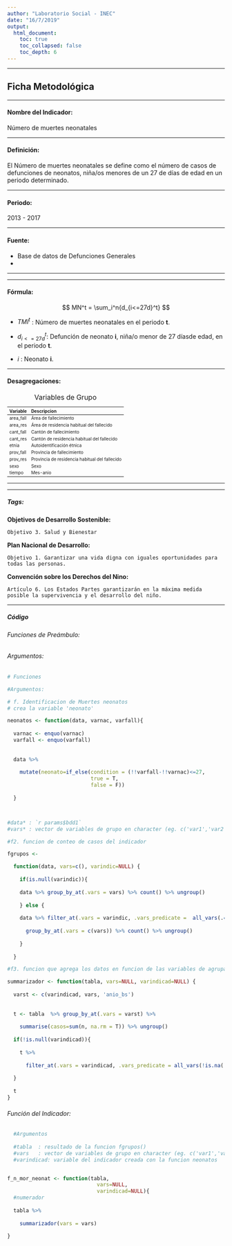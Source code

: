 ```yaml
---
author: "Laboratorio Social - INEC"
date: "16/7/2019"
output:
  html_document:
    toc: true
    toc_collapsed: false
    toc_depth: 6
---
```



***
## Ficha Metodológica
***

#### Nombre del Indicador:
Número de muertes neonatales

***
#### Definición:
El Número de muertes neonatales se define como el número de casos de defunciones de neonatos, niña/os menores de un 27 de días de edad en un periodo determinado. 

***
#### Periodo:
2013 - 2017

***

#### Fuente:
- Base de datos de Defunciones Generales
- 

***

***
#### Fórmula:

$$ MN^t = \sum_i^n{d_{i<=27d}^t} $$

- $TMI^t$    : Número de muertes neonatales en el periodo **t**.

- $d_{i<=27d}^t$: Defunción de neonato **i**, niña/o menor de 27 díasde edad, en el periodo **t**.

- $i$        :  Neonato **i**.


***

#### Desagregaciones:





<table class="table table-striped table-hover table-condensed table-responsive" style="font-size: 10px; width: auto !important; margin-left: auto; margin-right: auto;">
<caption style="font-size: initial !important;">Variables de Grupo</caption>
 <thead>
  <tr>
   <th style="text-align:left;"> Variable </th>
   <th style="text-align:left;"> Descripcion </th>
  </tr>
 </thead>
<tbody>
  <tr>
   <td style="text-align:left;"> area_fall </td>
   <td style="text-align:left;"> Área de fallecimiento </td>
  </tr>
  <tr>
   <td style="text-align:left;"> area_res </td>
   <td style="text-align:left;"> Área de residencia habitual del fallecido </td>
  </tr>
  <tr>
   <td style="text-align:left;"> cant_fall </td>
   <td style="text-align:left;"> Cantón de fallecimiento </td>
  </tr>
  <tr>
   <td style="text-align:left;"> cant_res </td>
   <td style="text-align:left;"> Cantón de residencia habitual del fallecido </td>
  </tr>
  <tr>
   <td style="text-align:left;"> etnia </td>
   <td style="text-align:left;"> Autoidentificación étnica </td>
  </tr>
  <tr>
   <td style="text-align:left;"> prov_fall </td>
   <td style="text-align:left;"> Provincia de fallecimiento </td>
  </tr>
  <tr>
   <td style="text-align:left;"> prov_res </td>
   <td style="text-align:left;"> Provincia de residencia habitual del fallecido </td>
  </tr>
  <tr>
   <td style="text-align:left;"> sexo </td>
   <td style="text-align:left;"> Sexo </td>
  </tr>
  <tr>
   <td style="text-align:left;"> tiempo </td>
   <td style="text-align:left;"> Mes-anio </td>
  </tr>
</tbody>
</table>

***


***

##### Tags:


   **Objetivos de Desarrollo Sostenible:**

    Objetivo 3. Salud y Bienestar

  **Plan Nacional de Desarrollo:**

    Objetivo 1. Garantizar una vida digna con iguales oportunidades para todas las personas.


  **Convención sobre los Derechos del Nino:**
  
    Artículo 6. Los Estados Partes garantizarán en la máxima medida posible la supervivencia y el desarrollo del niño.

***

##### Código
###### Funciones de Preámbulo:

###### Argumentos:



```r
# Funciones

#Argumentos: 

# f. Identificacion de Muertes neonatos
# crea la variable 'neonato'

neonatos <- function(data, varnac, varfall){
  
  varnac <- enquo(varnac)
  varfall <- enquo(varfall)
  
  
  data %>% 
    
    mutate(neonato=if_else(condition = (!!varfall-!!varnac)<=27,
                           true = T, 
                           false = F))
  
  }



#data* : `r params$bdd1`
#vars* : vector de variables de grupo en character (eg. c('var1','var2'))

#f2. funcion de conteo de casos del indicador

fgrupos <- 

  function(data, vars=c(), varindic=NULL) {
    
    if(is.null(varindic)){
      
    data %>% group_by_at(.vars = vars) %>% count() %>% ungroup()
      
    } else {
      
    data %>% filter_at(.vars = varindic, .vars_predicate =  all_vars(.==1)) %>% 
      
      group_by_at(.vars = c(vars)) %>% count() %>% ungroup()
      
    }
    
  }

#f3. funcion que agrega los datos en funcion de las variables de agrupacion 

summarizador <- function(tabla, vars=NULL, varindicad=NULL) {
  
  varst <- c(varindicad, vars, 'anio_bs')
  
  
  t <- tabla  %>% group_by_at(.vars = varst) %>% 
    
    summarise(casos=sum(n, na.rm = T)) %>% ungroup() 
  
  if(!is.null(varindicad)){
    
    t %>% 
      
      filter_at(.vars = varindicad, .vars_predicate = all_vars(!is.na(.)))
    
  }
  
  t
}
```

###### Función del Indicador:



```r
  #Argumentos
  
  #tabla  : resultado de la funcion fgrupos()
  #vars   : vector de variables de grupo en character (eg. c('var1','var2'))
  #varindicad: variable del indicador creada con la funcion neonatos


f_n_mor_neonat <- function(tabla, 
                             vars=NULL,
                             varindicad=NULL){
  #numerador
  
  tabla %>% 
    
    summarizador(vars = vars)
  
}
```
